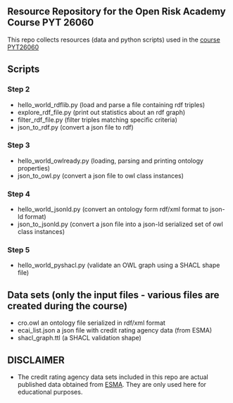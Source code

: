 ## Resource Repository for the Open Risk Academy Course PYT 26060

This repo collects resources (data and python scripts) used in the [course PYT26060](https://www.openriskacademy.com/course/view.php?id=60)

## Scripts

### Step 2
* hello_world_rdflib.py (load and parse a file containing rdf triples)
* explore_rdf_file.py (print out statistics about an rdf graph)
* filter_rdf_file.py (filter triples matching specific criteria)
* json_to_rdf.py (convert a json file to rdf)

### Step 3
* hello_world_owlready.py (loading, parsing and printing ontology properties)
* json_to_owl.py (convert a json file to owl class instances)

### Step 4
* hello_world_jsonld.py (convert an ontology form rdf/xml format to json-ld format)
* json_to_jsonld.py (convert a json file into a json-ld serialized set of owl class instances)

### Step 5
* hello_world_pyshacl.py (validate an OWL graph using a SHACL shape file)


## Data sets (only the input files - various files are created during the course)
* cro.owl an ontology file serialized in rdf/xml format
* ecai_list.json a json file with credit rating agency data (from ESMA)
* shacl_graph.ttl (a SHACL validation shape)


## DISCLAIMER

* The credit rating agency data sets included in this repo are actual published data obtained from [ESMA](https://www.esma.europa.eu/supervision/credit-rating-agencies/risk). They are only used here for educational purposes.
